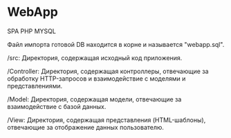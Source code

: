 # WebApp
 SPA PHP MYSQL

Файл импорта готовой DB находится в корне и называется "webapp.sql".

/src: Директория, содержащая исходный код приложения.

  /Controller: Директория, содержащая контроллеры, отвечающие за обработку HTTP-запросов и взаимодействие с моделями и представлениями.

  /Model: Директория, содержащая модели, отвечающие за взаимодействие с базой данных.
  
  /View: Директория, содержащая представления (HTML-шаблоны), отвечающие за отображение данных пользователю.
